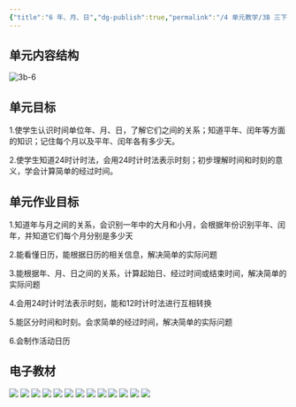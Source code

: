 ```yaml
---
{"title":"6 年、月、日","dg-publish":true,"permalink":"/4 单元教学/3B 三下/6 年、月、日/","dgPassFrontmatter":true,"noteIcon":""}
---
```



## 单元内容结构

![3b-6](https://r2.edui123.com/2023/05/3b-6.png)

## 单元目标

1.使学生认识时间单位年、月、日，了解它们之间的关系；知道平年、闰年等方面的知识；记住每个月以及平年、闰年各有多少天。

2.使学生知道24时计时法，会用24时计时法表示时刻；初步理解时间和时刻的意义，学会计算简单的经过时间。

## 单元作业目标

1.知道年与月之间的关系，会识别一年中的大月和小月，会根据年份识别平年、闰年，并知道它们每个月分别是多少天

2.能看懂日历，能根据日历的相关信息，解决简单的实际问题

3.能根据年、月、日之间的关系，计算起始日、经过时间或结束时间，解决简单的实际问题

4.会用24时计时法表示时刻，能和12时计时法进行互相转换

5.能区分时间和时刻。会求简单的经过时间，解决简单的实际问题

6.会制作活动日历

## 电子教材

<p class="grid-4">
	<img loading="lazy" decoding="async" src="https://book.pep.com.cn/1221001302141/files/mobile/76.jpg">
	<img loading="lazy" decoding="async" src="https://book.pep.com.cn/1221001302141/files/mobile/77.jpg">
	<img loading="lazy" decoding="async" src="https://book.pep.com.cn/1221001302141/files/mobile/78.jpg">
	<img loading="lazy" decoding="async" src="https://book.pep.com.cn/1221001302141/files/mobile/79.jpg">
	<img loading="lazy" decoding="async" src="https://book.pep.com.cn/1221001302141/files/mobile/80.jpg">
	<img loading="lazy" decoding="async" src="https://book.pep.com.cn/1221001302141/files/mobile/81.jpg">
	<img loading="lazy" decoding="async" src="https://book.pep.com.cn/1221001302141/files/mobile/82.jpg">
	<img loading="lazy" decoding="async" src="https://book.pep.com.cn/1221001302141/files/mobile/83.jpg">
	<img loading="lazy" decoding="async" src="https://book.pep.com.cn/1221001302141/files/mobile/84.jpg">
	<img loading="lazy" decoding="async" src="https://book.pep.com.cn/1221001302141/files/mobile/85.jpg">
	<img loading="lazy" decoding="async" src="https://book.pep.com.cn/1221001302141/files/mobile/86.jpg">
	<img loading="lazy" decoding="async" src="https://book.pep.com.cn/1221001302141/files/mobile/87.jpg">
	<img loading="lazy" decoding="async" src="https://book.pep.com.cn/1221001302141/files/mobile/88.jpg">
</p>
